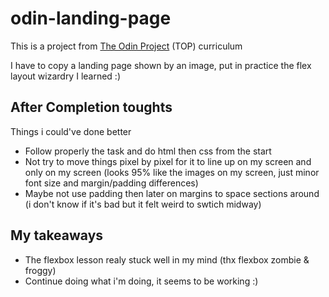 # odin-landing-page
This is a project from [The Odin Project](https://www.theodinproject.com/) (TOP) curriculum


I have to copy a landing page shown by an image, put in practice the flex layout wizardry I learned :)


## After Completion toughts
Things i could've done better

- Follow properly the task and do html then css from the start
- Not try to move things pixel by pixel for it to line up on my screen and only on my screen (looks 95% like the images on my screen, just minor font size and margin/padding differences)
- Maybe not use padding then later on margins to space sections around (i don't know if it's bad but it felt weird to swtich midway)

## My takeaways 

- The flexbox lesson realy stuck well in my mind (thx flexbox zombie & froggy)
- Continue doing what i'm doing, it seems to be working :)